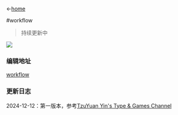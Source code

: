 ←[home](README.md)

#workflow
> 持续更新中

![](https://i.imgur.com/mBYhie2.png)
### 编辑地址
[workflow](https://app.affine.pro/workspace/9e6997e2-c107-41e4-958e-49c8a137a38f/RmaxQuhh7G5jWUmjPy1jT?mode=edgeless)

### 更新日志
2024-12-12：第一版本，参考[TzuYuan Yin's Type & Games Channel](https://www.youtube.com/@%E6%AE%B7%E6%85%88%E9%81%A0%E5%AD%97%E9%AB%94%E9%81%8A%E6%88%B2)
